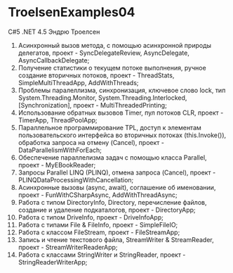 # TroelsenExamples04
C#5 .NET 4.5 Эндрю Троелсен
1) Асинхронный вызов метода, с помощью асинхронной природы делегатов, проект - SyncDelegateReview, AsyncDelegate, AsyncCallbackDelegate;
2) Получение статистики о текущем потоке выполнения, ручное создание вторичных потоков, проект - ThreadStats, SimpleMultiThreadApp, AddWithThreads;
3) Проблемы паралеллизма, синхронизация, ключевое слово lock, тип System.Threading.Monitor, System.Threading.Interlocked, [Synchronization], проект - MultiThreadedPrinting;
4) Использование обратных вызовов Timer, пул потоков CLR, проект - TimerApp, ThreadPoolApp;
5) Параллельное программирование TPL, доступ к элементам пользовательского интерфейса во вторичных потоках (this.Invoke()), обработка запроса на отмену (Cancel), проект - DataParallelismWithForEach;
6) Обеспечение параллелизма задач с помощью класса Parallel, проект - MyEBookReader;
7) Запросы Parallel LINQ (PLINQ), отмена запроса (Cancel), проект - PLINQDataProcessingWithCancellation;
8) Асинхронные вызовы (async, await), соглашение об именовании, проект - FunWithCSharpAsync, AddWithThreadAsync;
9) Работа с типом DirectoryInfo, Directory, перечисление файлов, создание и удаление подкаталогов, проект - DirectoryApp;
10) Работа с типом DriveInfo, проект - DriveInfoApp;
11) Работа с типами File & FileInfo, проект - SimpleFileIO;
12) Работа с классом FileStream, проект - FileStreamApp;
13) Запись и чтение текстового файла, StreamWriter & StreamReader, проект - StreamWriterReaderApp;
14) Работа с классами StringWriter и StringReader, проект - StringReaderWriterApp;
